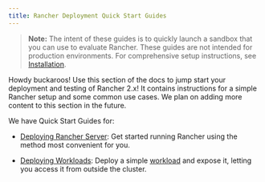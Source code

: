```yaml
---
title: Rancher Deployment Quick Start Guides
---
```


<head>
  <link rel="canonical" href="https://ranchermanager.docs.rancher.com/getting-started/quick-start-guides"/>
</head>

>**Note:** The intent of these guides is to quickly launch a sandbox that you can use to evaluate Rancher. These guides are not intended for production environments. For comprehensive setup instructions, see [Installation](../installation-and-upgrade/installation-and-upgrade.md).

Howdy buckaroos! Use this section of the docs to jump start your deployment and testing of Rancher 2.x! It contains instructions for a simple Rancher setup and some common use cases. We plan on adding more content to this section in the future.

We have Quick Start Guides for:

- [Deploying Rancher Server](deploy-rancher-manager/deploy-rancher-manager.md): Get started running Rancher using the method most convenient for you.

- [Deploying Workloads](deploy-workloads/deploy-workloads.md): Deploy a simple [workload](https://kubernetes.io/docs/concepts/workloads/) and expose it, letting you access it from outside the cluster.
